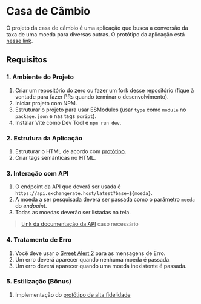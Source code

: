 # Casa de Câmbio

O projeto da casa de câmbio é uma aplicação que busca a conversão da taxa de uma moeda para diversas outras.
O protótipo da aplicação está [nesse link](https://www.figma.com/file/H3gBEiF0F94VESCGx9DD17/Casa-de-C%C3%A2mbio?node-id=0%3A1).

## Requisitos

### 1. Ambiente do Projeto
1. Criar um repositório do zero ou fazer um fork desse repositório (fique à vontade para fazer PRs quando terminar o desenvolvimento).
2. Iniciar projeto com NPM.
3. Estruturar o projeto para usar ESModules (usar `type` como `module` no `package.json` e nas tags `script`).
4. Instalar Vite como Dev Tool e `npm run dev`.

### 2. Estrutura da Aplicação
1. Estruturar o HTML de acordo com [protótipo](https://www.figma.com/file/H3gBEiF0F94VESCGx9DD17/Casa-de-C%C3%A2mbio?node-id=0%3A1).
2. Criar tags semânticas no HTML.

### 3. Interação com API
1. O endpoint da API que deverá ser usada é `https://api.exchangerate.host/latest?base=${moeda}`. 
2. A moeda a ser pesquisada deverá ser passada como o parâmetro `moeda` do _endpoint_.
3. Todas as moedas deverão ser listadas na tela.
> [Link da documentação da API](https://exchangerate.host/#/docs) caso necessário

### 4. Tratamento de Erro
1. Você deve usar o [Sweet Alert 2](https://sweetalert2.github.io/) para as mensagens de Erro.
2. Um erro deverá aparecer quando nenhuma moeda é passada.
3. Um erro deverá aparecer quando uma moeda inexistente é passada.

### 5. Estilização (Bônus)
1. Implementação do [protótipo de alta fidelidade](https://www.figma.com/file/H3gBEiF0F94VESCGx9DD17/Casa-de-C%C3%A2mbio?node-id=0%3A1)
